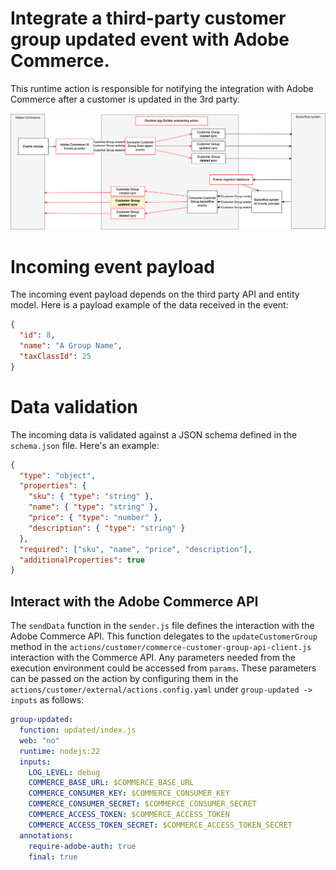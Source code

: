 # Integrate a third-party customer group updated event with Adobe Commerce.

This runtime action is responsible for notifying the integration with Adobe Commerce after a customer is updated in the 3rd party.

![Alt text](ExternalCustomerGroupUpdateSync.png "Title")

# Incoming event payload

The incoming event payload depends on the third party API and entity model.
Here is a payload example of the data received in the event:

```json
{
  "id": 8,
  "name": "A Group Name",
  "taxClassId": 25
}
```

# Data validation

The incoming data is validated against a JSON schema defined in the `schema.json` file.
Here's an example:

```json
{
  "type": "object",
  "properties": {
    "sku": { "type": "string" },
    "name": { "type": "string" },
    "price": { "type": "number" },
    "description": { "type": "string" }
  },
  "required": ["sku", "name", "price", "description"],
  "additionalProperties": true
}
```

## Interact with the Adobe Commerce API

The `sendData` function in the `sender.js` file defines the interaction with the Adobe Commerce API.
This function delegates to the `updateCustomerGroup` method in the `actions/customer/commerce-customer-group-api-client.js` interaction with the Commerce API.
Any parameters needed from the execution environment could be accessed from `params`.
These parameters can be passed on the action by configuring them in the `actions/customer/external/actions.config.yaml` under `group-updated -> inputs` as follows:

```yaml
group-updated:
  function: updated/index.js
  web: "no"
  runtime: nodejs:22
  inputs:
    LOG_LEVEL: debug
    COMMERCE_BASE_URL: $COMMERCE_BASE_URL
    COMMERCE_CONSUMER_KEY: $COMMERCE_CONSUMER_KEY
    COMMERCE_CONSUMER_SECRET: $COMMERCE_CONSUMER_SECRET
    COMMERCE_ACCESS_TOKEN: $COMMERCE_ACCESS_TOKEN
    COMMERCE_ACCESS_TOKEN_SECRET: $COMMERCE_ACCESS_TOKEN_SECRET
  annotations:
    require-adobe-auth: true
    final: true
```

